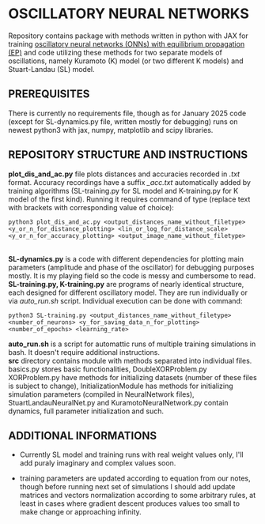 <h1>OSCILLATORY NEURAL NETWORKS</h1>

<p>
Repository contains package with methods written in python with JAX for training <a href="https://www.semanticscholar.org/paper/Training-Coupled-Phase-Oscillators-as-a-Platform-Wang-Wanjura/55e70b62b96f5bac8d91b233b55c157925d5c618">oscillatory neural networks (ONNs) with equilibrium propagation (EP)</a> and code utilizing these methods for two separate models of oscillations, namely Kuramoto (K) model (or two different K models) and Stuart-Landau (SL) model.
</p>

<h2>PREREQUISITES</h2>
There is currently no requirements file, though as for January 2025 code (except for SL-dynamics.py file, written mostly for debugging) runs on newest python3 with jax, numpy, matplotlib and scipy libraries.

<h2>REPOSITORY STRUCTURE AND INSTRUCTIONS</h2>
<p>
<strong>plot_dis_and_ac.py</strong> file plots distances and accuracies recorded in <em>.txt</em> format. Accuracy recordings have a suffix <em>_acc.txt</em> automatically added by training algorithms (SL-training.py for SL model and K-training.py for K model of the first kind). Running it requires command of type (replace text with brackets with corresponding value of choice):

    python3 plot_dis_and_ac.py <output_distances_name_without_filetype> <y_or_n_for_distance_plotting> <lin_or_log_for_distance_scale> <y_or_n_for_accuracy_plotting> <output_image_name_without_filetype>

<br>
<strong>SL-dynamics.py</strong> is a code with different dependencies for plotting main parameters (amplitude and phase of the oscillator) for debugging purposes mostly. It is my playing field so the code is messy and cumbersome to read.
<br>
<strong>SL-training.py, K-training.py</strong> are programs of nearly identical structure, each designed for different oscillatory model. They are run individually or via <em>auto_run.sh</em> script. Individual execution can be done with command:

    python3 SL-training.py <output_distances_name_without_filetype> <number_of_neurons> <y_for_saving_data_n_for_plotting> <number_of_epochs> <learning_rate>

<strong>auto_run.sh</strong> is a script for automattic runs of multiple training simulations in bash. It doesn't require additional instructions.
<br>
<strong>src</strong> directory contains module with methods separated into individual files. basics.py stores basic functionalities, DoubleXORProblem.py XORProblem.py have methods for initializing datasets (number of these files is subject to change), InitializationModule has methods for initializing simulation parameters (compiled in NeuralNetwork files), StuartLandauNeuralNet.py and KuramotoNeuralNetwork.py contain dynamics, full parameter initialization and such.
</p>

<h2>ADDITIONAL INFORMATIONS</h2>

- Currently SL model and training runs with real weight values only, I'll add puraly imaginary and complex values soon.

- training parameters are updated according to equation from our notes, though before running next set of simulations I should add update matrices and vectors normalization according to some arbitrary rules, at least in cases where gradient descent produces values too small to make change or approaching infinity.